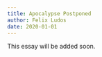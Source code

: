 ```yaml
---
title: Apocalypse Postponed
author: Felix Ludos
date: 2020-01-01
---
```


This essay will be added soon.